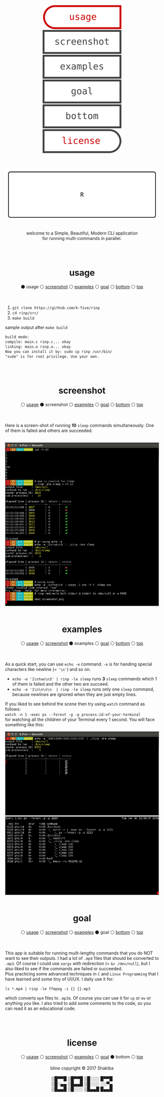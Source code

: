 <br>
<p id="top" align="center">
  <a href="#usage">
    <img src="./res/usage.svg" />
  </a>
  <a href="#screenshot">
    <img src="./res/screenshot.svg" />
  </a>
  <a href="#examples">
    <img src="./res/examples.svg" />
  </a>
  <a href="#goal">
    <img src="./res/goal.svg" />
  </a>
  <a href="#bottom">
    <img src="./res/bottom.svg" />
  </a>
  <a href="https://github.com/k-five/rinp/blob/master/LICENSE">
    <img src="./res/license.svg" />
  </a>
</p>

<br>
<br>

<a href="https://github.com/k-five/rinp">
  <img src="https://github.com/k-five/rinp/blob/master/res/rinp.banner.gif" />
</a>

<br>
<br>

<p align="center">
welcome to a Simple, Beautiful, Modern CLI application<br>
for running multi-commands in parallel.
</p>

<br>
<br>

<h1 id="usage" align="center">usage</h1>
<p align="center">
  &#9899; usage
  &#9898; <a href="#screenshot">screenshot</a>
  &#9898; <a href="#examples">examples</a>
  &#9898; <a href="#goal">goal</a>
  &#9898; <a href="#bottom">bottom</a>
  &#9898; <a href="#top">top</a>
</p>
<br>


 1. `git clone https://github.com/k-five/rinp`
 2. `cd rinp/src/`
 3. `make build`

sample output after `make build`

```
build mode:
compile: main.c rinp.c... okay
linking: main.o rinp.o... okay
Now you can install it by: sudo cp rinp /usr/bin/
"sude" is for root privilege. Use your own.
```

<br>
<br>

<h1 id="screenshot" align="center">screenshot</h1>
<p align="center">
  &#9898; <a href="#usage">usage</a>
  &#9899; screenshot
  &#9898; <a href="#examples">examples</a>
  &#9898; <a href="#goal">goal</a>
  &#9898; <a href="#bottom">bottom</a>
  &#9898; <a href="#top">top</a>
</p>
<br>

Here is a screen-shot of running **10** `sleep` commands simultaneously. One of them is failed and others are succeeded.

<br>
<a href="https://github.com/k-five/rinp">
  <img src="https://github.com/k-five/rinp/blob/master/res/screenshot.png" />
</a>

<br>
<br>

<h1 id="examples" align="center">examples</h1>
<p align="center">
  &#9898; <a href="#usage">usage</a>
  &#9898; <a href="#screenshot">screenshot</a>
  &#9899; examples
  &#9898; <a href="#goal">goal</a>
  &#9898; <a href="#bottom">bottom</a>
  &#9898; <a href="#top">top</a>
</p>
<br>

As a quick start, you can use `echo -e` command. `-e` is for handing special characters like newline (= `'\n'`) and so on.  

  - `echo -e '1\ntwo\n3' | rinp -le sleep` runs **3** `sleep` commands which 1 of them is failed and the other two are succeed.
  - `echo -e '1\n\n\n\n  | rinp -le sleep` runs only one `sleep` command, because newlines are ignored when they are just empty lines.

If you liked to see behind the scene then try using `watch` command as follows:  
`watch -n 1 -exec ps --forest -g -p process-id-of-your-terminal`  
for watching all the children of your Terminal every 1 second. You will face something like this:  

<a href="https://www.gnu.org/licenses/gpl-3.0.en.html">
  <img src="https://github.com/k-five/rinp/blob/master/res/screenshot.watch.png" />
</a>

<br>
<br>

<h1 id="goal" align="center">goal</h1>
<p align="center">
  &#9898; <a href="#usage">usage</a>
  &#9898; <a href="#screenshot">screenshot</a>
  &#9898; <a href="#examples">examples</a>
  &#9899; goal
  &#9898; <a href="#bottom">bottom</a>
  &#9898; <a href="#top">top</a>
</p>
<br>


This app is suitable for running muilt-lengthy commands that you do NOT want to see their outputs. I had a lot of `.mp4` files
that should be converted to `.mp3`. Of course I could use `xargs` with redirection (= `&> /dev/null`), but I also liked to see
if the commands are failed or succeeded.<br>
Plus practicing some advanced techniques in `C` and `Linux Programming` that I have learned and some tiny of UI/UX.
I daily use it for:

`ls *.mp4 | rinp -le ffmpeg -i {} {}.mp3`

which converts `mp4` files to `.mp3`s. Of course you can use it for `cp` or `mv` or anything you like.
I also tried to add some comments to the code, so you can read it as an educational code.

<br>
<br>

<h1 id="license" align="center">license</h1>
<p align="center">
  &#9898; <a href="#usage">usage</a>
  &#9898; <a href="#screenshot">screenshot</a>
  &#9898; <a href="#examples">examples</a>
  &#9898; <a href="#gaol">goal</a>
  &#9899; bottom
  &#9898; <a href="#top">top</a>
</p>
<p id="bottom" align="center">
  bline copyright &copy; 2017 Shakiba
  <br>
  <br>
  ▒█▀▀█ ▒█▀▀█ ▒█░░░ █▀▀█<br>
  ▒█░▄▄ ▒█▄▄█ ▒█░░░ ░░▀▄<br>
  ▒█▄▄█ ▒█░░░ ▒█▄▄█ █▄▄█<br>
</p>
